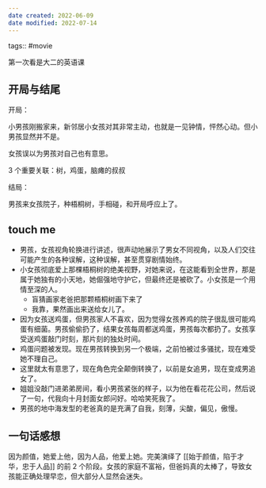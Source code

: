 ```yaml
---
date created: 2022-06-09
date modified: 2022-07-14
---
```


tags:: #movie

第一次看是大二的英语课

## 开局与结尾

开局：

小男孩刚搬家来，新邻居小女孩对其非常主动，也就是一见钟情，怦然心动。但小男孩显然并不是。

女孩误以为男孩对自己也有意思。

3 个重要关联：树，鸡蛋，脑瘫的叔叔

结局：

男孩来女孩院子，种梧桐树，手相碰，和开局呼应上了。

## touch me

- 男孩，女孩视角轮换进行讲述，很声动地展示了男女不同视角，以及人们交往可能产生的各种误解，这种误解，甚至贯穿剧情始终。
- 小女孩彻底爱上那棵梧桐树的绝美视野，对她来说，在这能看到全世界，那是属于她独有的小天地，她倔强地守护它，但最终还是被砍了。小女孩是一个用情至深的人。
	- 盲猜画家老爸把那颗梧桐树画下来了
	- 我靠，果然画出来送给女儿了。
- 因为女孩送鸡蛋，但男孩家人不喜欢，因为觉得女孩养鸡的院子很乱很可能鸡蛋有细菌。男孩偷偷扔了，结果女孩每周都送鸡蛋，男孩每次都扔了。女孩享受送鸡蛋敲门时刻，那片刻的独处时间。
- 鸡蛋问题被发现。现在男孩转换到另一个极端，之前怕被过多骚扰，现在难受她不理自己。
- 这里就太有意思了，现在角色完全颠倒转换了，以前是女追男，现在变成男追女了。
- 姐姐没敲门进弟弟房间，看小男孩紧张的样子，以为他在看花花公司，然后说了一句，代我向十月封面女郎问好。哈哈笑死我了。
- 男孩的地中海发型的老爸真的是充满了自我，刻薄，尖酸，偏见，傲慢。

## 一句话感想

因为颜值，她爱上他，因为人品，他爱上她。完美演绎了 [[始于颜值，陷于才华，忠于人品]] 的前 2 个阶段。女孩的家庭不富裕，但爸妈真的太棒了，导致女孩能正确处理早恋，但大部分人显然会迷失。
